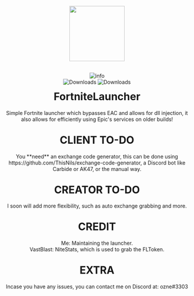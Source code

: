 <p align="center" style="margin-bottom: 0px !important;">
  <img width="150" src="https://cdn.discordapp.com/emojis/829308560235167754.png?v=1" align="center">
</p>

 <p align="center">
    <br />
    <img alt="info" src="https://img.shields.io/github/v/release/ozneeeee/FortniteLauncher?style=for-the-badge">
    <br />
    <img alt="Downloads" src="https://img.shields.io/github/downloads/ozneeeee/FortniteLauncher/total?color=blue&style=for-the-badge">
    <img alt="Downloads" src="https://img.shields.io/github/stars/ozneeeee/FortniteLauncher?style=for-the-badge">
  </p>
</p>

<h1 align="center" style="margin-top: 0px;">FortniteLauncher</h1>
<p align="center">
Simple Fortnite launcher which bypasses EAC and allows for dll injection, it also allows for efficiently using Epic's services on older builds!
</p>
<br />

<h1 align="center" style="margin-top: 0px;">CLIENT TO-DO</h1>
<p align="center">
You **need** an exchange code generator, this can be done using https://github.com/ThisNils/exchange-code-generator, a Discord bot like Carbide or AK47, or the manual way.
</p>
<br />

<h1 align="center" style="margin-top: 0px;">CREATOR TO-DO</h1>
<p align="center">
I soon will add more flexibility, such as auto exchange grabbing and more.
</p>
<br />

<h1 align="center" style="margin-top: 0px;">CREDIT</h1>
<p align="center">
Me: Maintaining the launcher.
  <br />
VastBlast: NiteStats, which is used to grab the FLToken.
</p>
<br />

<h1 align="center" style="margin-top: 0px;">EXTRA</h1>
<p align="center">
  Incase you have any issues, you can contact me on Discord at: ozne#3303
  </p>
